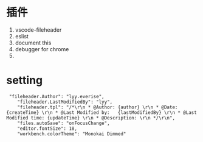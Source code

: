 # 插件
1. vscode-fileheader
2. eslist
3. document this
4. debugger for chrome
5. 
# setting
``` 
 "fileheader.Author": "lyy.everise",
    "fileheader.LastModifiedBy": "lyy",
    "fileheader.tpl": "/*\r\n * @Author: {author} \r\n * @Date: {createTime} \r\n * @Last Modified by:   {lastModifiedBy} \r\n * @Last Modified time: {updateTime} \r\n * @Description: \r\n */\r\n",
    "files.autoSave": "onFocusChange",
    "editor.fontSize": 18,
    "workbench.colorTheme": "Monokai Dimmed"
```  
